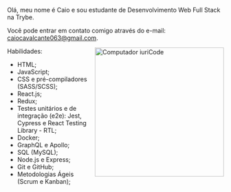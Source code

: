 <p align='left'> Olá, meu nome é Caio e sou estudante de Desenvolvimento Web Full Stack na Trybe.

Você pode entrar em contato comigo através do e-mail: caiocavalcante063@gmail.com.
</p>
<img src="https://raw.githubusercontent.com/MicaelliMedeiros/micaellimedeiros/master/image/computer-illustration.png" width="300px" align="right" alt="Computador iuriCode" >

Habilidades:

 - HTML;
 - JavaScript;
 - CSS e pré-compiladores (SASS/SCSS);
 - React.js;
 - Redux;
 - Testes unitários e de integração (e2e): Jest, Cypress e React Testing Library - RTL;
 - Docker;
 - GraphQL e Apollo;
 - SQL (MySQL);
 - Node.js e Express;
 - Git e GitHub;
 - Metodologias Ágeis (Scrum e Kanban);
